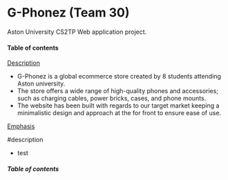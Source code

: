 # G-Phonez (Team 30)
Aston University CS2TP Web application project.

#### Table of contents

[Description](#description)  

- G-Phonez is a global ecommerce store created by 8 students attending Aston university.
- The store offers a wide range of high-quality phones and accessories; such as charging cables, power  bricks, cases, and phone mounts.
- The website has been built with regards to our target market keeping a minimalistic design and approach at the for front to ensure ease of use.  

[Emphasis](#emphasis) 


#description

- test
 

##### Table of contents
